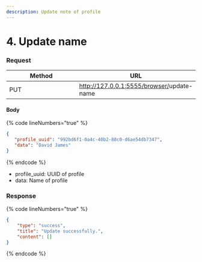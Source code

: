 ```yaml
---
description: Update note of profile
---
```


# 4. Update name

### **Request**

<table><thead><tr><th width="249">Method</th><th>URL</th></tr></thead><tbody><tr><td>PUT</td><td><a href="http://127.0.0.1:5555/browser/update-note">http://127.0.0.1:5555/browser/</a>update-name</td></tr></tbody></table>

#### **Body**

{% code lineNumbers="true" %}
```json
{
   "profile_uuid": "992bd6f1-0a4c-40b2-88c0-d6ae54db7347",
   "data": "David James"
}
```
{% endcode %}

* profile\_uuid: UUID of profile
* data: Name of profile

### **Response**

{% code lineNumbers="true" %}
```json
{
    "type": "success",
    "title": "Update successfully.",
    "content": []
}
```
{% endcode %}
